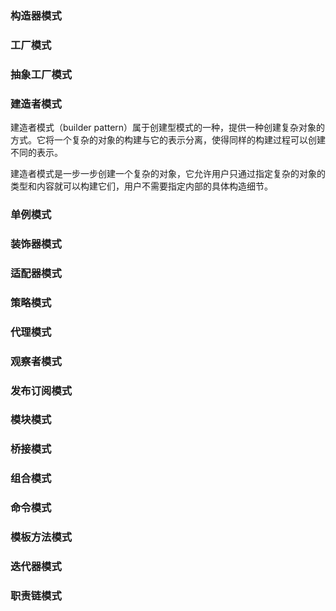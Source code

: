 ### 构造器模式

### 工厂模式

### 抽象工厂模式

### 建造者模式

建造者模式（builder pattern）属于创建型模式的一种，提供一种创建复杂对象的方式。它将一个复杂的对象的构建与它的表示分离，使得同样的构建过程可以创建不同的表示。

建造者模式是一步一步创建一个复杂的对象，它允许用户只通过指定复杂的对象的类型和内容就可以构建它们，用户不需要指定内部的具体构造细节。



### 单例模式

### 装饰器模式

### 适配器模式

### 策略模式

### 代理模式

### 观察者模式

### 发布订阅模式

### 模块模式

### 桥接模式

### 组合模式

### 命令模式

### 模板方法模式

### 迭代器模式

### 职责链模式
